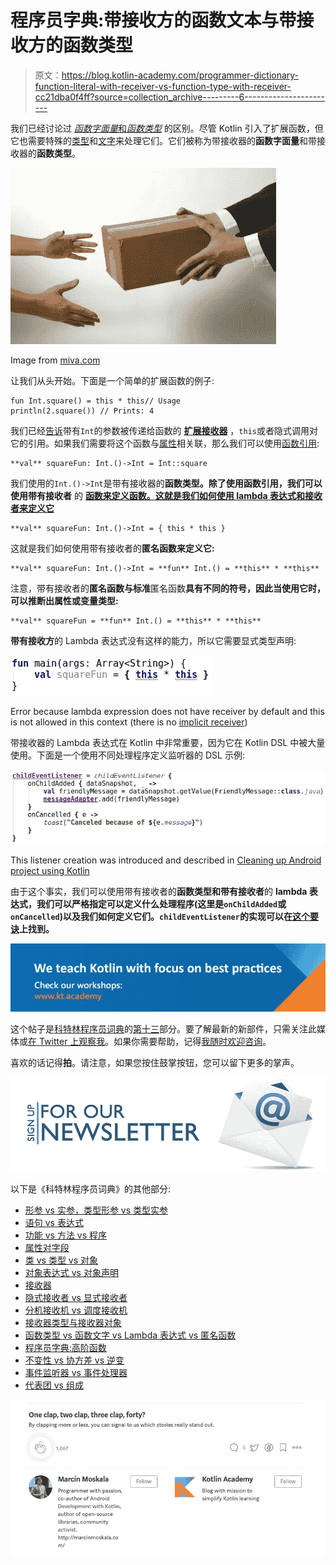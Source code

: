 # 程序员字典:带接收方的函数文本与带接收方的函数类型

> 原文：<https://blog.kotlin-academy.com/programmer-dictionary-function-literal-with-receiver-vs-function-type-with-receiver-cc21dba0f4ff?source=collection_archive---------6----------------------->

我们已经讨论过 [*函数字面量*和*函数类型*](/kotlin-programmer-dictionary-function-type-vs-function-literal-vs-lambda-expression-vs-anonymous-edc97e8873e) 的区别。尽管 Kotlin 引入了扩展函数，但它也需要特殊的[类型](/programmer-dictionary-class-vs-type-vs-object-e6d1f74d1e2e)和[文字](/kotlin-programmer-dictionary-function-type-vs-function-literal-vs-lambda-expression-vs-anonymous-edc97e8873e)来处理它们。它们被称为带接收器的**函数字面量**和带接收器的**函数类型**。

![](img/582f4f67119277a0587d56adcd560c14.png)

Image from [miva.com](http://www.miva.com)

让我们从头开始。下面是一个简单的扩展函数的例子:

```
fun Int.square() = this * this// Usage
println(2.square()) // Prints: 4
```

我们已经[告诉](/programmer-dictionary-extension-receiver-vs-dispatch-receiver-cd154e57e277)带有`Int`的参数被传递给函数的 [**扩展接收器**](/programmer-dictionary-extension-receiver-vs-dispatch-receiver-cd154e57e277) ，`this`或者隐式调用对它的引用。如果我们需要将这个函数与[属性](/kotlin-programmer-dictionary-field-vs-property-30ab7ef70531)相关联，那么我们可以使用[函数引用](/kotlin-programmer-dictionary-function-type-vs-function-literal-vs-lambda-expression-vs-anonymous-edc97e8873e):

```
**val** squareFun: Int.()->Int = Int::square
```

我们使用的`Int.()->Int`是带有接收器的**函数类型。除了使用函数引用，我们可以使用带有接收者** 的 [**函数来定义函数。这就是我们如何使用 **lambda 表达式和接收者**来定义它**](/kotlin-programmer-dictionary-function-type-vs-function-literal-vs-lambda-expression-vs-anonymous-edc97e8873e)

```
**val** squareFun: Int.()->Int = { this * this }
```

这就是我们如何使用带有接收者的**匿名函数来定义它:**

```
**val** squareFun: Int.()->Int = **fun** Int.() = **this** * **this**
```

注意，带有接收者的**匿名函数与标准**匿名函数**具有不同的符号，因此当使用它时，可以推断出属性或变量类型:**

```
**val** squareFun = **fun** Int.() = **this** * **this**
```

**带有接收方**的 Lambda 表达式没有这样的能力，所以它需要显式类型声明:

![](img/92e2b8772349d371b56f5020b2a76608.png)

Error because lambda expression does not have receiver by default and this is not allowed in this context (there is no [implicit receiver](/programmer-dictionary-implicit-receiver-vs-explicit-receiver-da638de31f3c))

带接收器的 Lambda 表达式在 Kotlin 中非常重要，因为它在 Kotlin DSL 中被大量使用。下面是一个使用不同处理程序定义监听器的 DSL 示例:

![](img/74882a558a8dcd825d9bea63e1d20ace.png)

This listener creation was introduced and described in [Cleaning up Android project using Kotlin](/cleaning-up-android-project-using-kotlin-7265b24901)

由于这个事实，我们可以使用带有接收者的**函数类型和带有接收者**的 **lambda 表达式，我们可以严格指定可以定义什么处理程序(这里是`onChildAdded`或`onCancelled`)以及我们如何定义它们。`childEventListener`的实现可以在[这个要诀](https://gist.github.com/MarcinMoskala/db8e182ecc526868149114fc6d088bd9)上找到。**

[![](img/018370a2476e1ce49e6d3299428b4f2a.png)](https://www.kt.academy/#workshops-offer)

这个帖子是[科特林程序员词典](https://medium.com/kotlin-academy/kotlin-programmer-dictionary-2cb67fff1fe2)的[第十三](https://pl.bab.la/slownik/angielski-polski/thirteenth)部分。要了解最新的新部件，只需关注此媒体或[在 Twitter 上观察我](https://twitter.com/marcinmoskala)。如果你需要帮助，记得[我随时欢迎咨询](https://medium.com/@marcinmoskala/ive-just-opened-up-for-online-consultations-640349aaba55)。

喜欢的话记得**拍**。请注意，如果您按住鼓掌按钮，您可以留下更多的掌声。

[![](img/5ce68714efe3efc036e06786166954ff.png)](http://eepurl.com/diMmGv)

以下是《科特林程序员词典》的其他部分:

*   [形参 vs 实参，类型形参 vs 类型实参](https://medium.com/kotlin-academy/programmer-dictionary-parameter-vs-argument-type-parameter-vs-type-argument-b965d2cc6929)
*   [语句 vs 表达式](https://medium.com/kotlin-academy/kotlin-programmer-dictionary-statement-vs-expression-e6743ba1aaa0)
*   [功能 vs 方法 vs 程序](https://medium.com/kotlin-academy/kotlin-programmer-dictionary-function-vs-method-vs-procedure-c0216642ee87)
*   [属性对字段](/kotlin-programmer-dictionary-field-vs-property-30ab7ef70531)
*   [类 vs 类型 vs 对象](/programmer-dictionary-class-vs-type-vs-object-e6d1f74d1e2e)
*   [对象表达式 vs 对象声明](/kotlin-programmer-dictionary-object-expression-vs-object-declaration-791b183ad16b)
*   [接收器](/programmer-dictionary-receiver-b085b1620890)
*   [隐式接收者 vs 显式接收者](/programmer-dictionary-implicit-receiver-vs-explicit-receiver-da638de31f3c)
*   [分机接收机 vs 调度接收机](/programmer-dictionary-extension-receiver-vs-dispatch-receiver-cd154e57e277)
*   [接收器类型与接收器对象](/programmer-dictionary-receiver-type-vs-receiver-object-575d2705ddd9)
*   [函数类型 vs 函数文字 vs Lambda 表达式 vs 匿名函数](/kotlin-programmer-dictionary-function-type-vs-function-literal-vs-lambda-expression-vs-anonymous-edc97e8873e)
*   [程序员字典:高阶函数](/programmer-dictionary-higher-order-function-9cadb07df94e)
*   [不变性 vs 协方差 vs 逆变](/kotlin-generics-variance-modifiers-36b82c7caa39)
*   [事件监听器 vs 事件处理器](/programmer-dictionary-event-listener-vs-event-handler-305c667d0e3c)
*   [代表团 vs 组成](/programmer-dictionary-delegation-vs-composition-3025d9e8ae3d)

![](img/f36a792ac0eb95fc577e6f4125dba956.png)